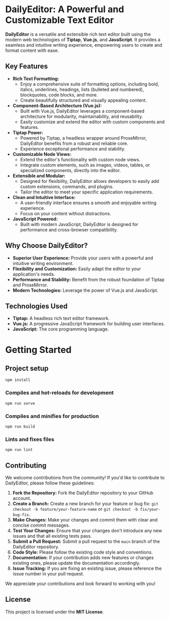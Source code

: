 # DailyEditor: A Powerful and Customizable Text Editor

**DailyEditor** is a versatile and extensible rich text editor built using the modern web technologies of **Tiptap**, **Vue.js**, and **JavaScript**. It provides a seamless and intuitive writing experience, empowering users to create and format content with ease.

## Key Features

* **Rich Text Formatting:**
    * Enjoy a comprehensive suite of formatting options, including bold, italics, underlines, headings, lists (bulleted and numbered), blockquotes, code blocks, and more.
    * Create beautifully structured and visually appealing content.
* **Component-Based Architecture (Vue.js):**
    * Built with Vue.js, DailyEditor leverages a component-based architecture for modularity, maintainability, and reusability.
    * Easily customize and extend the editor with custom components and features.
* **Tiptap Power:**
    * Powered by Tiptap, a headless wrapper around ProseMirror, DailyEditor benefits from a robust and reliable core.
    * Experience exceptional performance and stability.
* **Customizable Node Views:**
    * Extend the editor's functionality with custom node views.
    * Integrate custom elements, such as images, videos, tables, or specialized components, directly into the editor.
* **Extensible and Modular:**
    * Designed for flexibility, DailyEditor allows developers to easily add custom extensions, commands, and plugins.
    * Tailor the editor to meet your specific application requirements.
* **Clean and Intuitive Interface:**
    * A user-friendly interface ensures a smooth and enjoyable writing experience.
    * Focus on your content without distractions.
* **JavaScript Powered:**
    * Built with modern JavaScript, DailyEditor is designed for performance and cross-browser compatibility.

## Why Choose DailyEditor?

* **Superior User Experience:** Provide your users with a powerful and intuitive writing environment.
* **Flexibility and Customization:** Easily adapt the editor to your application's needs.
* **Performance and Stability:** Benefit from the robust foundation of Tiptap and ProseMirror.
* **Modern Technologies:** Leverage the power of Vue.js and JavaScript.

## Technologies Used

* **Tiptap:** A headless rich text editor framework.
* **Vue.js:** A progressive JavaScript framework for building user interfaces.
* **JavaScript:** The core programming language.

# Getting Started

## Project setup
```
npm install
```

### Compiles and hot-reloads for development
```
npm run serve
```

### Compiles and minifies for production
```
npm run build
```

### Lints and fixes files
```
npm run lint
```

## Contributing

We welcome contributions from the community! If you'd like to contribute to DailyEditor, please follow these guidelines:

1.  **Fork the Repository:** Fork the DailyEditor repository to your GitHub account.
2.  **Create a Branch:** Create a new branch for your feature or bug fix: `git checkout -b feature/your-feature-name` or `git checkout -b fix/your-bug-fix`.
3.  **Make Changes:** Make your changes and commit them with clear and concise commit messages.
4.  **Test Your Changes:** Ensure that your changes don't introduce any new issues and that all existing tests pass.
5.  **Submit a Pull Request:** Submit a pull request to the `main` branch of the DailyEditor repository.
6.  **Code Style:** Please follow the existing code style and conventions.
7.  **Documentation:** If your contribution adds new features or changes existing ones, please update the documentation accordingly.
8.  **Issue Tracking:** If you are fixing an existing issue, please reference the issue number in your pull request.

We appreciate your contributions and look forward to working with you!

## License

This project is licensed under the **MIT License**.

